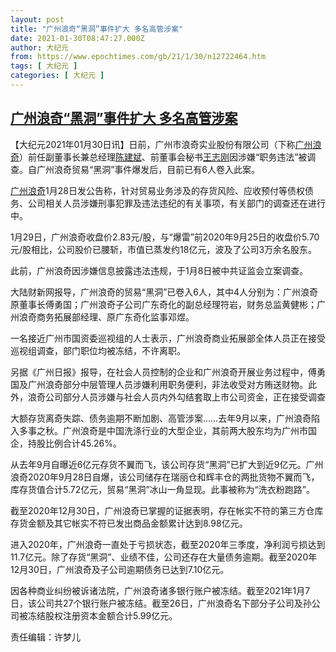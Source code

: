 ```yaml
---
layout: post
title: "广州浪奇“黑洞”事件扩大 多名高管涉案"
date: 2021-01-30T08:47:27.000Z
author: 大纪元
from: https://www.epochtimes.com/gb/21/1/30/n12722464.htm
tags: [ 大纪元 ]
categories: [ 大纪元 ]
---
```

<!--1611996447000-->
[广州浪奇“黑洞”事件扩大 多名高管涉案](https://www.epochtimes.com/gb/21/1/30/n12722464.htm)
------

<div>
<p>【大纪元2021年01月30日讯】日前，广州市浪奇实业股份有限公司（下称<a href="https://www.epochtimes.com/gb/tag/%E5%B9%BF%E5%B7%9E%E6%B5%AA%E5%A5%87.html">广州浪奇</a>）前任副董事长兼总经理<a href="https://www.epochtimes.com/gb/tag/%E9%99%88%E5%BB%BA%E6%96%8C.html">陈建斌</a>、前董事会秘书<a href="https://www.epochtimes.com/gb/tag/%E7%8E%8B%E5%BF%97%E5%88%9A.html">王志刚</a>因涉嫌“职务违法”被调查。自广州浪奇贸易“黑洞”事件爆发后，目前已有6人卷入此案。</p><p><a href="https://www.epochtimes.com/gb/tag/%E5%B9%BF%E5%B7%9E%E6%B5%AA%E5%A5%87.html">广州浪奇</a>1月28日发公告称，针对贸易业务涉及的存货风险、应收预付等债权债务、公司相关人员涉嫌刑事犯罪及违法违纪的有关事项，有关部门的调查还在进行中。</p><p>1月29日，广州浪奇收盘价2.83元/股，与“爆雷”前2020年9月25日的收盘价5.70元/股相比，公司股价已腰斩，市值已蒸发约18亿元，波及了公司3万余名股东。</p><p>此前，广州浪奇因涉嫌信息披露违法违规，于1月8日被中共证监会立案调查。</p><p>大陆财新网报导，广州浪奇的贸易“黑洞”已卷入6人，其中4人分别为：广州浪奇原董事长傅勇国；广州浪奇子公司广东奇化的副总经理符岩，财务总监黄健彬；广州浪奇商务拓展部经理、原广东奇化监事邓煜。</p><p>一名接近广州市国资委巡视组的人士表示，广州浪奇商业拓展部全体人员正在接受巡视组调查，部门职位均被冻结，不许离职。</p><p>另据《广州日报》报导，在社会人员控制的企业和广州浪奇开展业务过程中，傅勇国及广州浪奇部分中层管理人员涉嫌利用职务便利，非法收受对方贿送财物。此外，浪奇公司部分人员涉嫌与社会人员内外勾结套取上市公司资金，正在接受调查</p><p>大额存货离奇失踪、债务逾期不断加剧、高管涉案……去年9月以来，广州浪奇陷入多事之秋。广州浪奇是中国洗涤行业的大型企业，其前两大股东均为广州市国企，持股比例合计45.26%。</p><p>从去年9月自曝近6亿元存货不翼而飞，该公司存货“黑洞”已扩大到近9亿元。广州浪奇2020年9月28日自爆，该公司储存在瑞丽仓和辉丰仓的两批货物不翼而飞，库存货值合计5.72亿元，贸易“黑洞”冰山一角显现。此事被称为“洗衣粉跑路”。</p><p>截至2020年12月30日，广州浪奇已掌握的证据表明，存在帐实不符的第三方仓库存货金额及其它帐实不符已发出商品金额累计达到8.98亿元。</p><p>进入2020年，广州浪奇一直处于亏损状态，截至2020年三季度，净利润亏损达到11.7亿元。除了存货“黑洞”、业绩不佳，公司还存在大量债务逾期。截至2020年12月30日，广州浪奇及子公司逾期债务已达到7.10亿元。</p><p>因各种商业纠纷被诉诸法院，广州浪奇诸多银行账户被冻结。截至2021年1月7日，该公司共27个银行账户被冻结。截至26日，广州浪奇名下部分子公司及孙公司被冻结股权注册资本金额合计5.99亿元。</p><p>责任编辑：许梦儿</p>
</div>
